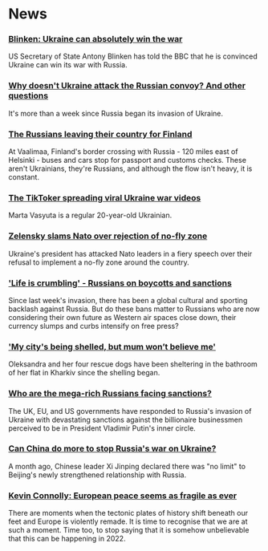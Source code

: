 # News
### [Blinken: Ukraine can absolutely win the war](https://www.bbc.com/news/world-europe-60626921)
US Secretary of State Antony Blinken has told the BBC that he is convinced Ukraine can win its war with Russia.
### [Why doesn't Ukraine attack the Russian convoy? And other questions](https://www.bbc.com/news/world-60617145)
It's more than a week since Russia began its invasion of Ukraine. 
### [The Russians leaving their country for Finland](https://www.bbc.com/news/world-60624500)
At Vaalimaa, Finland's border crossing with Russia - 120 miles east of Helsinki - buses and cars stop for passport and customs checks. These aren't Ukrainians, they're Russians, and although the flow isn't heavy, it is constant.
### [The TikToker spreading viral Ukraine war videos](https://www.bbc.com/news/technology-60613331)
Marta Vasyuta is a regular 20-year-old Ukrainian.
### [Zelensky slams Nato over rejection of no-fly zone](https://www.bbc.com/news/world-europe-60629175)
Ukraine's president has attacked Nato leaders in a fiery speech over their refusal to implement a no-fly zone around the country. 
### ['Life is crumbling' - Russians on boycotts and sanctions](https://www.bbc.com/news/world-europe-60585720)
Since last week's invasion, there has been a global cultural and sporting backlash against Russia. But do these bans matter to Russians who are now considering their own future as Western air spaces close down, their currency slumps and curbs intensify on free press?
### ['My city's being shelled, but mum won’t believe me'](https://www.bbc.com/news/world-europe-60600487)
Oleksandra and her four rescue dogs have been sheltering in the bathroom of her flat in Kharkiv since the shelling began. 
### [Who are the mega-rich Russians facing sanctions?](https://www.bbc.com/news/uk-60593022)
The UK, EU, and US governments have responded to Russia's invasion of Ukraine with devastating sanctions against the billionaire businessmen perceived to be in President Vladimir Putin's inner circle.
### [Can China do more to stop Russia's war on Ukraine?](https://www.bbc.com/news/world-asia-china-60615280)
A month ago, Chinese leader Xi Jinping declared there was "no limit" to Beijing's newly strengthened relationship with Russia. 
### [Kevin Connolly: European peace seems as fragile as ever](https://www.bbc.com/news/world-60622772)
There are moments when the tectonic plates of history shift beneath our feet and Europe is violently remade. It is time to recognise that we are at such a moment. Time too, to stop saying that it is somehow unbelievable that this can be happening in 2022.
